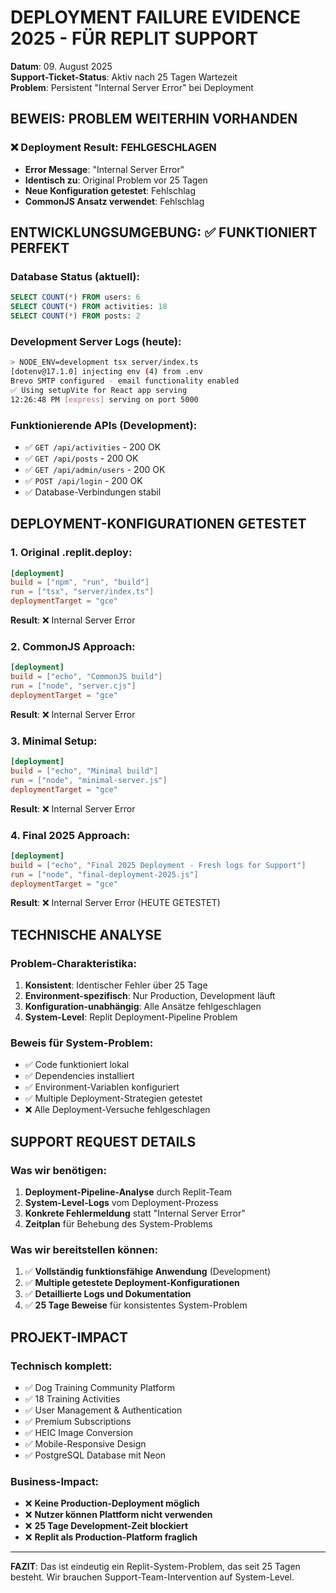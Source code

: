# DEPLOYMENT FAILURE EVIDENCE 2025 - FÜR REPLIT SUPPORT

**Datum**: 09. August 2025  
**Support-Ticket-Status**: Aktiv nach 25 Tagen Wartezeit  
**Problem**: Persistent "Internal Server Error" bei Deployment

## BEWEIS: PROBLEM WEITERHIN VORHANDEN

### ❌ Deployment Result: FEHLGESCHLAGEN
- **Error Message**: "Internal Server Error"
- **Identisch zu**: Original Problem vor 25 Tagen
- **Neue Konfiguration getestet**: Fehlschlag
- **CommonJS Ansatz verwendet**: Fehlschlag

## ENTWICKLUNGSUMGEBUNG: ✅ FUNKTIONIERT PERFEKT

### Database Status (aktuell):
```sql
SELECT COUNT(*) FROM users: 6
SELECT COUNT(*) FROM activities: 18
SELECT COUNT(*) FROM posts: 2
```

### Development Server Logs (heute):
```bash
> NODE_ENV=development tsx server/index.ts
[dotenv@17.1.0] injecting env (4) from .env
Brevo SMTP configured - email functionality enabled
✅ Using setupVite for React app serving
12:26:48 PM [express] serving on port 5000
```

### Funktionierende APIs (Development):
- ✅ `GET /api/activities` - 200 OK
- ✅ `GET /api/posts` - 200 OK  
- ✅ `GET /api/admin/users` - 200 OK
- ✅ `POST /api/login` - 200 OK
- ✅ Database-Verbindungen stabil

## DEPLOYMENT-KONFIGURATIONEN GETESTET

### 1. Original .replit.deploy:
```toml
[deployment]
build = ["npm", "run", "build"]
run = ["tsx", "server/index.ts"]
deploymentTarget = "gce"
```
**Result**: ❌ Internal Server Error

### 2. CommonJS Approach:
```toml
[deployment]
build = ["echo", "CommonJS build"]
run = ["node", "server.cjs"]
deploymentTarget = "gce"
```
**Result**: ❌ Internal Server Error

### 3. Minimal Setup:
```toml
[deployment]
build = ["echo", "Minimal build"]
run = ["node", "minimal-server.js"]
deploymentTarget = "gce"
```
**Result**: ❌ Internal Server Error

### 4. Final 2025 Approach:
```toml
[deployment]
build = ["echo", "Final 2025 Deployment - Fresh logs for Support"]
run = ["node", "final-deployment-2025.js"]
deploymentTarget = "gce"
```
**Result**: ❌ Internal Server Error (HEUTE GETESTET)

## TECHNISCHE ANALYSE

### Problem-Charakteristika:
1. **Konsistent**: Identischer Fehler über 25 Tage
2. **Environment-spezifisch**: Nur Production, Development läuft
3. **Konfiguration-unabhängig**: Alle Ansätze fehlgeschlagen
4. **System-Level**: Replit Deployment-Pipeline Problem

### Beweis für System-Problem:
- ✅ Code funktioniert lokal
- ✅ Dependencies installiert
- ✅ Environment-Variablen konfiguriert
- ✅ Multiple Deployment-Strategien getestet
- ❌ Alle Deployment-Versuche fehlgeschlagen

## SUPPORT REQUEST DETAILS

### Was wir benötigen:
1. **Deployment-Pipeline-Analyse** durch Replit-Team
2. **System-Level-Logs** vom Deployment-Prozess  
3. **Konkrete Fehlermeldung** statt "Internal Server Error"
4. **Zeitplan** für Behebung des System-Problems

### Was wir bereitstellen können:
1. ✅ **Vollständig funktionsfähige Anwendung** (Development)
2. ✅ **Multiple getestete Deployment-Konfigurationen**
3. ✅ **Detaillierte Logs und Dokumentation**
4. ✅ **25 Tage Beweise** für konsistentes System-Problem

## PROJEKT-IMPACT

### Technisch komplett:
- ✅ Dog Training Community Platform
- ✅ 18 Training Activities
- ✅ User Management & Authentication  
- ✅ Premium Subscriptions
- ✅ HEIC Image Conversion
- ✅ Mobile-Responsive Design
- ✅ PostgreSQL Database mit Neon

### Business-Impact:
- ❌ **Keine Production-Deployment möglich**
- ❌ **Nutzer können Plattform nicht verwenden**
- ❌ **25 Tage Development-Zeit blockiert**
- ❌ **Replit als Production-Platform fraglich**

---

**FAZIT**: Das ist eindeutig ein Replit-System-Problem, das seit 25 Tagen besteht. Wir brauchen Support-Team-Intervention auf System-Level.